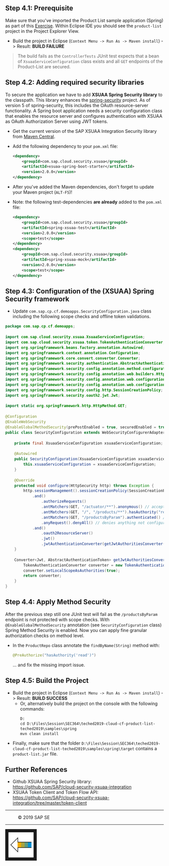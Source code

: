 ## Step 4.1: Prerequisite
Make sure that you've imported the Product List sample application (Spring) as part of this [Exercise](/docs/02_clone/README.md).
Within Eclipse IDE you should see the `product-list` project in the Project Explorer View.

* Build the project in Eclipse (`Context Menu -> Run As -> Maven install`) -> Result: **BUILD FAILURE**

> The build fails as the `ControllerTests` JUnit test expects that a bean of `XsuaaServiceConfiguration` class exists and all `GET` endpoints of the Product-List are secured.   

## Step 4.2: Adding required security libraries

To secure the application we have to add **XSUAA Spring Security library** to the classpath. 
This library enhances the [spring-security](https://github.com/spring-projects/spring-security/) project. As of version 5 of spring-security, this includes the OAuth resource-server functionality. 
A Spring boot application needs a security configuration class that enables the resource server and configures authentication with XSUAA as OAuth Authorization Server using JWT tokens.


* Get the current version of the SAP XSUAA Integration Security library from [Maven Central](https://search.maven.org/search?q=com.sap.cloud.security).
* Add the following dependency to your `pom.xml` file:

    ```xml
    <dependency>
        <groupId>com.sap.cloud.security.xsuaa</groupId>
        <artifactId>xsuaa-spring-boot-starter</artifactId>
        <version>2.0.0</version>
    </dependency>
    ```
* After you've added the Maven dependencies, don't forget to update your Maven project (`ALT-F5`)! 
* Note: the following test-dependencies __are already__ added to the `pom.xml` file:

    ```xml
    <dependency>
        <groupId>com.sap.cloud.security.xsuaa</groupId>
        <artifactId>spring-xsuaa-test</artifactId>
        <version>2.0.0</version>
        <scope>test</scope>
    </dependency>
    <dependency>
        <groupId>com.sap.cloud.security.xsuaa</groupId>
        <artifactId>spring-xsuaa-mock</artifactId>
        <version>2.0.0</version>
        <scope>test</scope>
    </dependency>
    ```


## Step 4.3: Configuration of the (XSUAA) Spring Security framework

* Update `com.sap.cp.cf.demoapps.SecurityConfiguration.java` class including the following scope checks and offline token validations.

```java
package com.sap.cp.cf.demoapps;

import com.sap.cloud.security.xsuaa.XsuaaServiceConfiguration;
import com.sap.cloud.security.xsuaa.token.TokenAuthenticationConverter;
import org.springframework.beans.factory.annotation.Autowired;
import org.springframework.context.annotation.Configuration;
import org.springframework.core.convert.converter.Converter;
import org.springframework.security.authentication.AbstractAuthenticationToken;
import org.springframework.security.config.annotation.method.configuration.EnableGlobalMethodSecurity;
import org.springframework.security.config.annotation.web.builders.HttpSecurity;
import org.springframework.security.config.annotation.web.configuration.EnableWebSecurity;
import org.springframework.security.config.annotation.web.configuration.WebSecurityConfigurerAdapter;
import org.springframework.security.config.http.SessionCreationPolicy;
import org.springframework.security.oauth2.jwt.Jwt;

import static org.springframework.http.HttpMethod.GET;

@Configuration
@EnableWebSecurity
@EnableGlobalMethodSecurity(prePostEnabled = true, securedEnabled = true, jsr250Enabled = true)
public class SecurityConfiguration extends WebSecurityConfigurerAdapter {

    private final XsuaaServiceConfiguration xsuaaServiceConfiguration;
        
    @Autowired
    public SecurityConfiguration(XsuaaServiceConfiguration xsuaaServiceConfiguration) {
        this.xsuaaServiceConfiguration = xsuaaServiceConfiguration;
    }

    @Override
    protected void configure(HttpSecurity http) throws Exception {
        http.sessionManagement().sessionCreationPolicy(SessionCreationPolicy.NEVER)
            .and()
                .authorizeRequests()
                .antMatchers(GET, "/actuator/**").anonymous() // accepts unauthenticated user (w/o JWT)​
                .antMatchers(GET, "/", "/products/**").hasAuthority("read") // checks scope $XSAPPNAME.read​
                .antMatchers(GET, "/productsByParam").authenticated() // TODO: apply scope check at method level using @PreAuthorize​
                .anyRequest().denyAll() // denies anything not configured above
            .and()
                .oauth2ResourceServer()
                .jwt()
                .jwtAuthenticationConverter(getJwtAuthoritiesConverter());
    }

    Converter<Jwt, AbstractAuthenticationToken> getJwtAuthoritiesConverter() {
        TokenAuthenticationConverter converter = new TokenAuthenticationConverter(xsuaaServiceConfiguration);
        converter.setLocalScopeAsAuthorities(true);
        return converter;
    }
}
```

## Step 4.4: Apply Method Security

After the previous step still one JUnit test will fail as the `/productsByParam` endpoint is not protected with scope checks.
With `@EnableGlobalMethodSecurity` annotation (see `SecurityConfiguration` class) Spring Method Security is enabled. Now you can apply fine granular authorization checks on method level. 

* In the `ProductRepo` class annotate the `findByName(String)` method with:
    ```java
    @PreAuthorize("hasAuthority('read')")
    ```  
  ... and fix the missing import issue.

## Step 4.5: Build the Project
* Build the project in Eclipse (`Context Menu -> Run As -> Maven install`) -> Result: **BUILD SUCCESS**
  * Or, alternatively build the project on the console with the following commands:
    ```
    D:
    cd D:\Files\Session\SEC364\teched2019-cloud-cf-product-list-teched2019\samples\spring
    mvn clean install
    ```
* Finally, make sure that the folder `D:\Files\Session\SEC364\teched2019-cloud-cf-product-list-teched2019\samples\spring\target` contains a `product-list.jar` file. 

## Further References
- Github XSUAA Spring Security library:  
https://github.com/SAP/cloud-security-xsuaa-integration
- XSUAA Token Client and Token Flow API:  
https://github.com/SAP/cloud-security-xsuaa-integration/tree/master/token-client

***
<dl>
  <dd>
  <div class="footer">&copy; 2019 SAP SE</div>
  </dd>
</dl>
<hr>
<a href="/docs/09_secure/README.md#step-5-deploy-approuter-and-application-to-cloud-foundry">
  <img src="/docs/img/arrow_left.png" height="80" border="10" align="left" alt="Continue Exercise" title="Continue Exercise: Secure application">
</a>

